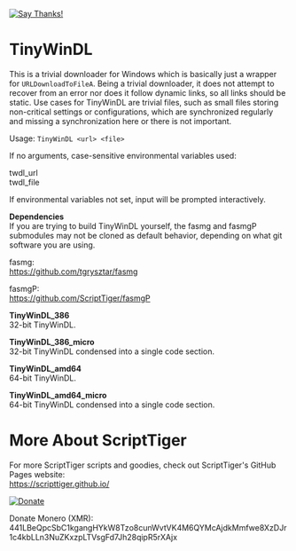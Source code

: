 [![Say Thanks!](https://img.shields.io/badge/Say%20Thanks-!-1EAEDB.svg)](https://saythanks.io/to/thescripttiger%40gmail.com)

# TinyWinDL
This is a trivial downloader for Windows which is basically just a wrapper for `URLDownloadToFileA`. Being a trivial downloader, it does not attempt to recover from an error nor does it follow dynamic links, so all links should be static. Use cases for TinyWinDL are trivial files, such as small files storing non-critical settings or configurations, which are synchronized regularly and missing a synchronization here or there is not important.

Usage: `TinyWinDL <url> <file>`

If no arguments, case-sensitive environmental variables used:

twdl_url  
twdl_file

If environmental variables not set, input will be prompted interactively.

**Dependencies**  
If you are trying to build TinyWinDL yourself, the fasmg and fasmgP submodules may not be cloned as default behavior, depending on what git software you are using.

fasmg:  
https://github.com/tgrysztar/fasmg

fasmgP:  
https://github.com/ScriptTiger/fasmgP

**TinyWinDL_386**  
32-bit TinyWinDL.

**TinyWinDL_386_micro**  
32-bit TinyWinDL condensed into a single code section.

**TinyWinDL_amd64**  
64-bit TinyWinDL.

**TinyWinDL_amd64_micro**  
64-bit TinyWinDL condensed into a single code section.

# More About ScriptTiger

For more ScriptTiger scripts and goodies, check out ScriptTiger's GitHub Pages website:  
https://scripttiger.github.io/

[![Donate](https://www.paypalobjects.com/en_US/i/btn/btn_donateCC_LG.gif)](https://www.paypal.com/cgi-bin/webscr?cmd=_s-xclick&hosted_button_id=MZ4FH4G5XHGZ4)

Donate Monero (XMR): 441LBeQpcSbC1kgangHYkW8Tzo8cunWvtVK4M6QYMcAjdkMmfwe8XzDJr1c4kbLLn3NuZKxzpLTVsgFd7Jh28qipR5rXAjx
